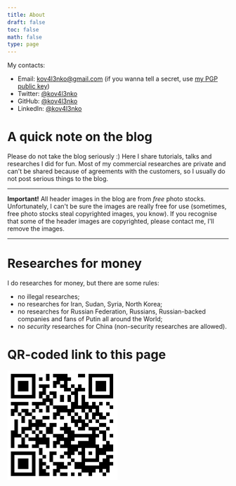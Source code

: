 ```yaml
---
title: About
draft: false
toc: false
math: false
type: page
---
```


My contacts:

-   Email: [kov4l3nko@gmail.com](mailto:kov4l3nko@gmail.com) (if you wanna tell a secret, use [my PGP public key](kov4l3nko@gmail.com_public_key.asc))
-   Twitter: [@kov4l3nko](https://twitter.com/kov4l3nko)
-   GitHub: [@kov4l3nko](https://github.com/kov4l3nko)
-   LinkedIn: [@kov4l3nko](https://www.linkedin.com/in/kov4l3nko/)

# A quick note on the blog

Please do not take the blog seriously :) Here I share tutorials, talks and researches I did for fun. Most of my commercial researches are private and can't be shared because of agreements with the customers, so I usually do not post serious things to the blog.

---

__Important!__ All header images in the blog are from _free_ photo stocks. Unfortunately, I can't be sure the images are really free for use (sometimes, free photo stocks steal copyrighted images, you know). If you recognise that some of the header images are copyrighted, please contact me, I'll remove the images.

---

# Researches for money

I do researches for money, but there are some rules:

-   no illegal researches;
-   no researches for Iran, Sudan, Syria, North Korea;
-   no researches for Russian Federation, Russians, Russian-backed companies and fans of Putin all around the World;
-   no _security_ researches for China (non-security researches are allowed).


# QR-coded link to this page

![](qrcode.png)